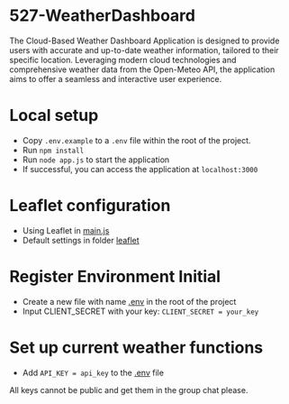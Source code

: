 # 527-WeatherDashboard
The Cloud-Based Weather Dashboard Application is designed to provide users with accurate and up-to-date weather information, tailored to their specific location. Leveraging modern cloud technologies and comprehensive weather data from the Open-Meteo API, the application aims to offer a seamless and interactive user experience. 

# Local setup
- Copy `.env.example` to a `.env` file within the root of the project.
- Run `npm install`
- Run `node app.js` to start the application
- If successful, you can access the application at `localhost:3000`

# Leaflet configuration
- Using Leaflet in [main.js](public%2Fjs%2Fmain.js)
- Default settings in folder [leaflet](public/leaflet)

# Register Environment Initial
- Create a new file with name [.env](.env) in the root of the project
- Input CLIENT_SECRET with your key:
`CLIENT_SECRET = your_key`

# Set up current weather functions
- Add `API_KEY = api_key` to the [.env](.env) file

All keys cannot be public and get them in the group chat please.